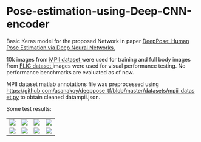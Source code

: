 # Pose-estimation-using-Deep-CNN-encoder

Basic Keras model for the proposed Network in paper <a href=https://arxiv.org/pdf/1312.4659v3.pdf >DeepPose: Human Pose Estimation via Deep Neural Networks. </a>

10k images from <a href=http://human-pose.mpi-inf.mpg.de/ > MPII dataset </a> were used for training and full body images from <a href=https://bensapp.github.io/flic-dataset.html> FLIC dataset </a> images were used for visual performance testing. No performance benchmarks are evaluated as of now.

MPII dataset matlab annotations file was preprocessed using https://github.com/asanakoy/deeppose_tf/blob/master/datasets/mpii_dataset.py
to obtain cleaned datampii.json.

Some test results:
<table>
 <tr>
  <td> <img src=https://github.com/VL97/Pose-estimation-using-Deep-CNN-encoder/blob/master/testresult/hitch-00163191.jpg > </img> </td>
  <td> <img src=https://github.com/VL97/Pose-estimation-using-Deep-CNN-encoder/blob/master/testresult/giant-side-a-00083861.jpg > </img> </td>
  <td> <img src=https://github.com/VL97/Pose-estimation-using-Deep-CNN-encoder/blob/master/testresult/hitch-00023501.jpg > </img> </td>
  <td> <img src=https://github.com/VL97/Pose-estimation-using-Deep-CNN-encoder/blob/master/testresult/million-dollar-baby-disc-00055321.jpg > </img> </td>
 </tr>
 
  <tr>
  <td> <img src=https://github.com/VL97/Pose-estimation-using-Deep-CNN-encoder/blob/master/testresult/the-departed-00205831.jpg > </img> </td>
  <td> <img src=https://github.com/VL97/Pose-estimation-using-Deep-CNN-encoder/blob/master/testresult/ten-commandments-disc1-00038441.jpg > </img> </td>
  <td> <img src=https://github.com/VL97/Pose-estimation-using-Deep-CNN-encoder/blob/master/testresult/schindlers-list-00128601.jpg > </img> </td>
  <td> <img src=https://github.com/VL97/Pose-estimation-using-Deep-CNN-encoder/blob/master/testresult/monster-in-law-d1-00016011.jpg > </img> </td>
 </tr>

